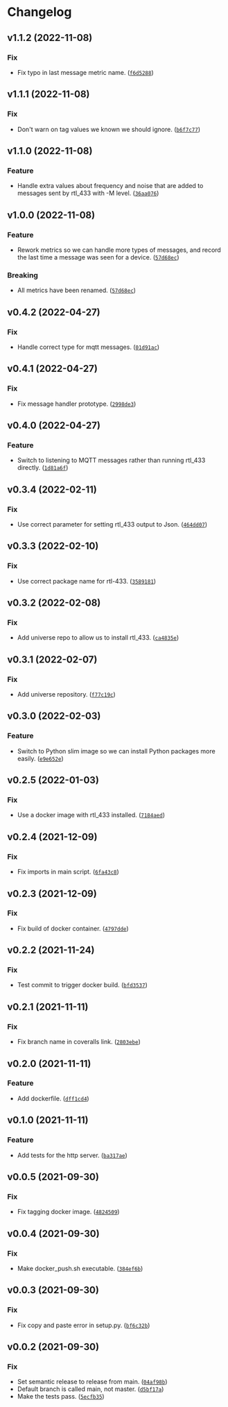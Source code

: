 # Changelog

<!--next-version-placeholder-->

## v1.1.2 (2022-11-08)
### Fix
* Fix typo in last message metric name. ([`f6d5288`](https://github.com/andrewjw/prom433/commit/f6d52886cce06c2d4a4d7f22e6edca4d081b14c8))

## v1.1.1 (2022-11-08)
### Fix
* Don't warn on tag values we known we should ignore. ([`b6f7c77`](https://github.com/andrewjw/prom433/commit/b6f7c77acae7b3ce924d854134ef395ce1b9de8f))

## v1.1.0 (2022-11-08)
### Feature
* Handle extra values about frequency and noise that are added to messages sent by rtl_433 with -M level. ([`36aa076`](https://github.com/andrewjw/prom433/commit/36aa076774b8eb35c7590f70e1ce338eb3643651))

## v1.0.0 (2022-11-08)
### Feature
* Rework metrics so we can handle more types of messages, and record the last time a message was seen for a device. ([`57d68ec`](https://github.com/andrewjw/prom433/commit/57d68ec69e2c63486ea6466b043eef274e3e68ef))

### Breaking
* All metrics have been renamed.  ([`57d68ec`](https://github.com/andrewjw/prom433/commit/57d68ec69e2c63486ea6466b043eef274e3e68ef))

## v0.4.2 (2022-04-27)
### Fix
* Handle correct type for mqtt messages. ([`01d91ac`](https://github.com/andrewjw/prom433/commit/01d91ac20de8a955e2e981ced0682b2eaaef6661))

## v0.4.1 (2022-04-27)
### Fix
* Fix message handler prototype. ([`2998de3`](https://github.com/andrewjw/prom433/commit/2998de3bf25c3edbd9bdebbf4628bbca4ec152c3))

## v0.4.0 (2022-04-27)
### Feature
* Switch to listening to MQTT messages rather than running rtl_433 directly. ([`1d81a6f`](https://github.com/andrewjw/prom433/commit/1d81a6fd6ad789ba0f195c0fd673b253130c6a45))

## v0.3.4 (2022-02-11)
### Fix
* Use correct parameter for setting rtl_433 output to Json. ([`464dd07`](https://github.com/andrewjw/prom433/commit/464dd079d3af4b8446c2d5f5ebb60d6e9ff7e455))

## v0.3.3 (2022-02-10)
### Fix
* Use correct package name for rtl-433. ([`3589181`](https://github.com/andrewjw/prom433/commit/3589181eff90d74f4f0dab18273ec99c87cfddcb))

## v0.3.2 (2022-02-08)
### Fix
* Add universe repo to allow us to install rtl_433. ([`ca4835e`](https://github.com/andrewjw/prom433/commit/ca4835e6a07be60799fca41253ba9c7a2af3bbce))

## v0.3.1 (2022-02-07)
### Fix
* Add universe repository. ([`f77c19c`](https://github.com/andrewjw/prom433/commit/f77c19c9367bc741323dcf643d497e3c50a328b3))

## v0.3.0 (2022-02-03)
### Feature
* Switch to Python slim image so we can install Python packages more easily. ([`e9e652e`](https://github.com/andrewjw/prom433/commit/e9e652eff0037a29503c89d113d7a5f1d34eb4c2))

## v0.2.5 (2022-01-03)
### Fix
* Use a docker image with rtl_433 installed. ([`7184aed`](https://github.com/andrewjw/prom433/commit/7184aed72c6a742727299c7818318b243471f7ef))

## v0.2.4 (2021-12-09)
### Fix
* Fix imports in main script. ([`6fa43c8`](https://github.com/andrewjw/prom433/commit/6fa43c88cd05a962c2a9434b061eb9c74ab6f5a1))

## v0.2.3 (2021-12-09)
### Fix
* Fix build of docker container. ([`4797dde`](https://github.com/andrewjw/prom433/commit/4797dde8aedd6eb42ebbefc1ecc889467317477b))

## v0.2.2 (2021-11-24)
### Fix
* Test commit to trigger docker build. ([`bfd3537`](https://github.com/andrewjw/prom433/commit/bfd353798af106b54f770d8b547c5c68ef88f16a))

## v0.2.1 (2021-11-11)
### Fix
* Fix branch name in coveralls link. ([`2803ebe`](https://github.com/andrewjw/prom433/commit/2803ebeb1570e7ef577d84f98bf2719646655db7))

## v0.2.0 (2021-11-11)
### Feature
* Add dockerfile. ([`dff1cd4`](https://github.com/andrewjw/prom433/commit/dff1cd480d5ec274b3dfb8867835ab933ec3454c))

## v0.1.0 (2021-11-11)
### Feature
* Add tests for the http server. ([`ba317ae`](https://github.com/andrewjw/prom433/commit/ba317ae393f34546b9b5ccb664b287fda6367e1b))

## v0.0.5 (2021-09-30)
### Fix
* Fix tagging docker image. ([`4824509`](https://github.com/andrewjw/prom433/commit/48245091ee591facd2fcc65aa1d9c915d071624e))

## v0.0.4 (2021-09-30)
### Fix
* Make docker_push.sh executable. ([`384ef6b`](https://github.com/andrewjw/prom433/commit/384ef6bcbb689ddc57aaaac311b1ac0829fb0006))

## v0.0.3 (2021-09-30)
### Fix
* Fix copy and paste error in setup.py. ([`bf6c32b`](https://github.com/andrewjw/prom433/commit/bf6c32b297e2b1a4323caca06dd937a6b59752f0))

## v0.0.2 (2021-09-30)
### Fix
* Set semantic release to release from main. ([`04af98b`](https://github.com/andrewjw/prom433/commit/04af98b0c9b5a39bd4dd87ac5a2003a098894df8))
* Default branch is called main, not master. ([`d5bf17a`](https://github.com/andrewjw/prom433/commit/d5bf17a3aaeb97e8c0051602630433b936bc7736))
* Make the tests pass. ([`5ecfb35`](https://github.com/andrewjw/prom433/commit/5ecfb35721e6d0df1656dfb7feac25798656b7d0))
